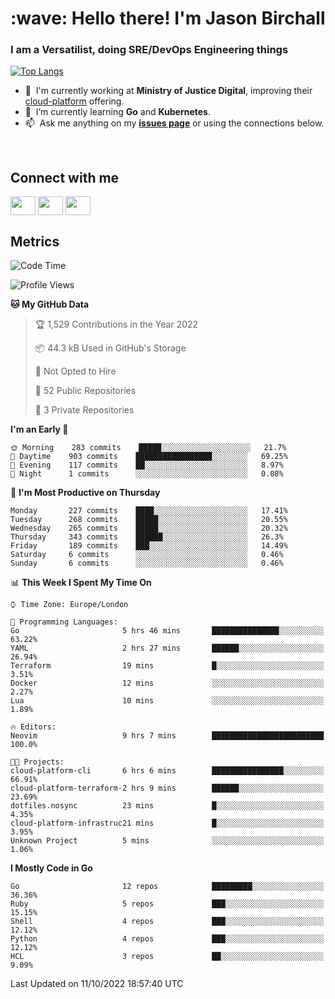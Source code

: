 <h1 align="left" id="jason-title">:wave: Hello there! I'm Jason Birchall</h1>
<h3 align="left">I am a Versatilist, doing SRE/DevOps Engineering things</h3>

[![Top Langs](https://github-readme-stats.vercel.app/api?username=jasonBirchall&show_icons=true&count_private=true&include_all_commits=true&theme=gruvbox)](https://github.com/anuraghazra/github-readme-stats)

- :office: &nbsp;I'm currently working at **Ministry of Justice Digital**, improving their [cloud-platform](https://github.com/ministryofjustice/cloud-platform) offering.
- :seedling: &nbsp;I’m currently learning **Go** and **Kubernetes**.
- :mailbox: &nbsp;Ask me anything on my **[issues page]** or using the connections below.


<br>

<h2>Connect with me</h2>
<p>
<a href="https://twitter.com/jsonBirchall" target="blank"><img align="center" src="https://cdn.jsdelivr.net/npm/simple-icons@3.0.1/icons/twitter.svg" alt="" height="30" width="40" /></a>
<a href="https://keybase.io/json0" target="blank"><img align="center" src="https://cdn.jsdelivr.net/npm/simple-icons@3.0.1/icons/keybase.svg" alt="" height="30" width="40" /></a>
<a href="https://www.reddit.com/user/kakorate" target="blank"><img align="center" src="https://cdn.jsdelivr.net/npm/simple-icons@3.0.1/icons/reddit.svg" alt="" height="30" width="40" /></a>
</p>

<h2>Metrics</h2>

<!--START_SECTION:waka-->
![Code Time](http://img.shields.io/badge/Code%20Time-809%20hrs%2038%20mins-blue)

![Profile Views](http://img.shields.io/badge/Profile%20Views-0-blue)

**🐱 My GitHub Data** 

> 🏆 1,529 Contributions in the Year 2022
 > 
> 📦 44.3 kB Used in GitHub's Storage 
 > 
> 🚫 Not Opted to Hire
 > 
> 📜 52 Public Repositories 
 > 
> 🔑 3 Private Repositories  
 > 
**I'm an Early 🐤** 

```text
🌞 Morning    283 commits    █████░░░░░░░░░░░░░░░░░░░░   21.7% 
🌆 Daytime    903 commits    █████████████████░░░░░░░░   69.25% 
🌃 Evening    117 commits    ██░░░░░░░░░░░░░░░░░░░░░░░   8.97% 
🌙 Night      1 commits      ░░░░░░░░░░░░░░░░░░░░░░░░░   0.08%

```
📅 **I'm Most Productive on Thursday** 

```text
Monday       227 commits    ████░░░░░░░░░░░░░░░░░░░░░   17.41% 
Tuesday      268 commits    █████░░░░░░░░░░░░░░░░░░░░   20.55% 
Wednesday    265 commits    █████░░░░░░░░░░░░░░░░░░░░   20.32% 
Thursday     343 commits    ██████░░░░░░░░░░░░░░░░░░░   26.3% 
Friday       189 commits    ███░░░░░░░░░░░░░░░░░░░░░░   14.49% 
Saturday     6 commits      ░░░░░░░░░░░░░░░░░░░░░░░░░   0.46% 
Sunday       6 commits      ░░░░░░░░░░░░░░░░░░░░░░░░░   0.46%

```


📊 **This Week I Spent My Time On** 

```text
⌚︎ Time Zone: Europe/London

💬 Programming Languages: 
Go                       5 hrs 46 mins       ███████████████░░░░░░░░░░   63.22% 
YAML                     2 hrs 27 mins       ██████░░░░░░░░░░░░░░░░░░░   26.94% 
Terraform                19 mins             █░░░░░░░░░░░░░░░░░░░░░░░░   3.51% 
Docker                   12 mins             ░░░░░░░░░░░░░░░░░░░░░░░░░   2.27% 
Lua                      10 mins             ░░░░░░░░░░░░░░░░░░░░░░░░░   1.89%

🔥 Editors: 
Neovim                   9 hrs 7 mins        █████████████████████████   100.0%

🐱‍💻 Projects: 
cloud-platform-cli       6 hrs 6 mins        ████████████████░░░░░░░░░   66.91% 
cloud-platform-terraform-2 hrs 9 mins        ██████░░░░░░░░░░░░░░░░░░░   23.69% 
dotfiles.nosync          23 mins             █░░░░░░░░░░░░░░░░░░░░░░░░   4.35% 
cloud-platform-infrastruc21 mins             █░░░░░░░░░░░░░░░░░░░░░░░░   3.95% 
Unknown Project          5 mins              ░░░░░░░░░░░░░░░░░░░░░░░░░   1.06%

```

**I Mostly Code in Go** 

```text
Go                       12 repos            █████████░░░░░░░░░░░░░░░░   36.36% 
Ruby                     5 repos             ███░░░░░░░░░░░░░░░░░░░░░░   15.15% 
Shell                    4 repos             ███░░░░░░░░░░░░░░░░░░░░░░   12.12% 
Python                   4 repos             ███░░░░░░░░░░░░░░░░░░░░░░   12.12% 
HCL                      3 repos             ██░░░░░░░░░░░░░░░░░░░░░░░   9.09%

```



 Last Updated on 11/10/2022 18:57:40 UTC
<!--END_SECTION:waka-->

<!-- links -->

[issues page]: https://github.com/jasonBirchall/jasonBirchall/issues "jasonBirchall/issues"

